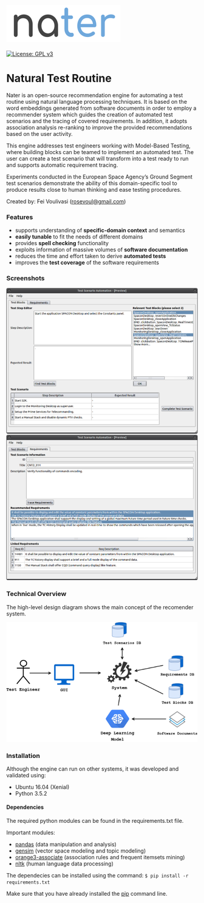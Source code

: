 ![alt text](https://github.com/rosevoul/media/blob/master/nater/nater-logo.png)
---------
[![License: GPL v3](https://img.shields.io/badge/License-GPL%20v3-blue.svg)](https://github.com/rosevoul/nater/blob/master/LICENSE)

# Natural Test Routine

Nater is an open-source recommendation engine for automating a test routine using natural language processing techniques. 
It is based on the word embeddings generated from software documents in order to employ a recommender system which guides the creation of automated test scenarios and the tracing of covered requirements. 
In addition, it adopts association analysis re-ranking to improve the provided recommendations based on the user activity.

This engine addresses test engineers working with Model-Based Testing,
where building blocks can be teamed to implement an automated test. The user
can create a test scenario that will transform into a test ready to run and supports automatic requirement tracing. 

Experiments conducted in the European Space Agency’s Ground Segment test scenarios demonstrate the ability of this domain-specific tool to produce results close to human thinking and ease testing procedures.

Created by: Fei Voulivasi (rosevoul@gmail.com)<br>

### Features

* supports understanding of **specific-domain context** and semantics
* **easily tunable** to fit the needs of different domains
* provides **spell checking** functionality
* exploits information of massive volumes of **software documentation**
* reduces the time and effort taken to derive **automated tests**
* improves the **test coverage** of the software requirements



### Screenshots
<img src="https://github.com/rosevoul/media/blob/master/nater/gui-1.png" width="800" >

<img src="https://github.com/rosevoul/media/blob/master/nater/gui-2.png" width="800">


### Technical Overview

The high-level design diagram shows the main concept of the recomender system.

<img src="https://github.com/rosevoul/media/blob/master/nater/high-level-concept.png" width="600">

### Installation

Although the engine can run on other systems, it was developed and validated using:
* Ubuntu 16.04 (Xenial)
* Python 3.5.2

#### Dependencies
The required python modules can be found in the requirements.txt file.

Important modules:
* [pandas](https://pandas.pydata.org/) (data manipulation and analysis)
* [gensim](https://radimrehurek.com/gensim/) (vector space modeling and topic modeling)
* [orange3-associate](https://pypi.org/project/Orange3-Associate/) (association rules and frequent itemsets mining)
* [nltk](https://www.nltk.org/) (human language data processing)

The dependecies can be installed using the command:
`$ pip install -r requirements.txt`

Make sure that you have already installed the [pip](https://pip.pypa.io/en/stable/installing/) command line.

